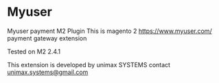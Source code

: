 # Myuser
Myuser payment M2 Plugin
This is magento 2 https://www.myuser.com/ payment gateway extension

Tested on M2 2.4.1 

This extension is developed by unimax SYSTEMS contact unimax.systems@gmail.com
